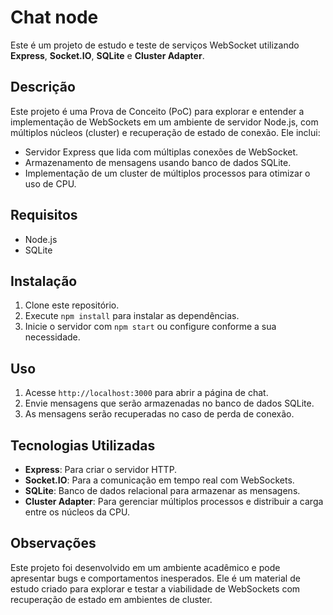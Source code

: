 # Chat node

Este é um projeto de estudo e teste de serviços WebSocket utilizando **Express**, **Socket.IO**, **SQLite** e **Cluster Adapter**.

## Descrição

Este projeto é uma Prova de Conceito (PoC) para explorar e entender a implementação de WebSockets em um ambiente de servidor Node.js, com múltiplos núcleos (cluster) e recuperação de estado de conexão. Ele inclui:

- Servidor Express que lida com múltiplas conexões de WebSocket.
- Armazenamento de mensagens usando banco de dados SQLite.
- Implementação de um cluster de múltiplos processos para otimizar o uso de CPU.

## Requisitos

- Node.js
- SQLite

## Instalação

1. Clone este repositório.
2. Execute `npm install` para instalar as dependências.
3. Inicie o servidor com `npm start` ou configure conforme a sua necessidade.

## Uso

1. Acesse `http://localhost:3000` para abrir a página de chat.
2. Envie mensagens que serão armazenadas no banco de dados SQLite.
3. As mensagens serão recuperadas no caso de perda de conexão.

## Tecnologias Utilizadas

- **Express**: Para criar o servidor HTTP.
- **Socket.IO**: Para a comunicação em tempo real com WebSockets.
- **SQLite**: Banco de dados relacional para armazenar as mensagens.
- **Cluster Adapter**: Para gerenciar múltiplos processos e distribuir a carga entre os núcleos da CPU.

## Observações

Este projeto foi desenvolvido em um ambiente acadêmico e pode apresentar bugs e comportamentos inesperados. Ele é um material de estudo criado para explorar e testar a viabilidade de WebSockets com recuperação de estado em ambientes de cluster.
